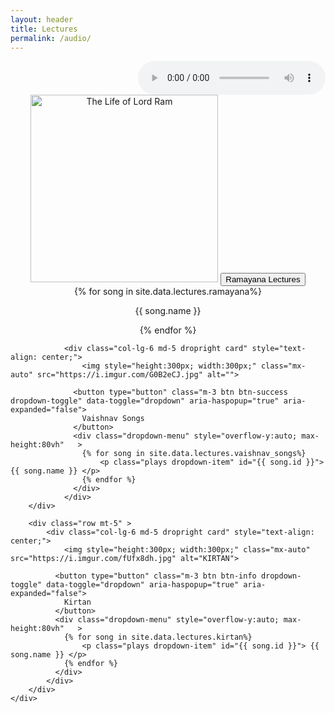 ```yaml
---
layout: header
title: Lectures
permalink: /audio/
---
```


<div class="container py-5">
	<div class="row">
		<div class="col-11">
			<audio style="float: right;" class="" id="audio_player" controls>name</audio>
		</div>
		<div class="col-1">
			<a id="download_icon" title="Download" href="#"><i style="font-size:2.3rem; color: #004D40; float: right;" class="fas fa-download"></i></a>
		</div>
	</div>
		<div class="py-5">
			<div class="row">
			    <div class="col-lg-6 md-5 dropright card" style="text-align: center;">
					<img style="height:300px; width:300px;" class="mx-auto" src="https://i.imgur.com/ehVUNNS.jpg" alt="The Life of Lord Ram">
					<button type="button" class="m-3 p-2 btn btn-warning dropdown-toggle" data-toggle="dropdown" aria-haspopup="true" aria-expanded="false">
					Ramayana Lectures
					</button>
					<div class="dropdown-menu" style="overflow-y:auto; max-height:80vh"	>
						{% for song in site.data.lectures.ramayana%}
							<p class="plays dropdown-item" id="{{ song.id }}"> {{ song.name }} </p>
						{% endfor %}
					</div>
				</div>
				
				<div class="col-lg-6 md-5 dropright card" style="text-align: center;">
					<img style="height:300px; width:300px;" class="mx-auto" src="https://i.imgur.com/G0B2eCJ.jpg" alt="">

				  <button type="button" class="m-3 btn btn-success dropdown-toggle" data-toggle="dropdown" aria-haspopup="true" aria-expanded="false">
				    Vaishnav Songs
				  </button>
				  <div class="dropdown-menu" style="overflow-y:auto; max-height:80vh"	>
					{% for song in site.data.lectures.vaishnav_songs%}
						<p class="plays dropdown-item" id="{{ song.id }}"> {{ song.name }} </p>
					{% endfor %}
				  </div>
				</div>
		</div>
		
		<div class="row mt-5" >
			<div class="col-lg-6 md-5 dropright card" style="text-align: center;">
				<img style="height:300px; width:300px;" class="mx-auto" src="https://i.imgur.com/fUfx8dh.jpg" alt="KIRTAN">

			  <button type="button" class="m-3 btn btn-info dropdown-toggle" data-toggle="dropdown" aria-haspopup="true" aria-expanded="false">
			    Kirtan
			  </button>
			  <div class="dropdown-menu" style="overflow-y:auto; max-height:80vh"	>
				{% for song in site.data.lectures.kirtan%}
					<p class="plays dropdown-item" id="{{ song.id }}"> {{ song.name }} </p>
				{% endfor %}
			  </div>
			</div>
		</div>
	</div>
</div>

<script type="text/javascript" src="https://code.jquery.com/jquery-3.3.1.min.js"></script>
<script type="text/javascript" src="https://cdnjs.cloudflare.com/ajax/libs/twitter-bootstrap/4.3.1/js/bootstrap.bundle.min.js"></script>
<script type="text/javascript" src="https://cdnjs.cloudflare.com/ajax/libs/jquery-migrate/3.3.1/jquery-migrate.min.js"></script>

<script type="text/javascript" src="../assets/js/audio.js"></script>